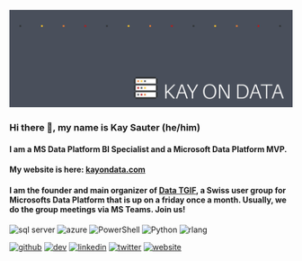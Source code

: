 ![I am a Microsoft Data Platform BI Consultant](https://github.com/kaysauter/kaysauter/blob/main/KayOnData-github.jpg)

### Hi there 👋, my name is Kay Sauter (he/him)
#### I am a MS Data Platform BI Specialist and a Microsoft Data Platform MVP.
#### My website is here: [kayondata.com](https://www.kayondata.com)
#### I am the founder and main organizer of [Data TGIF](https://www.meetup.com/de-DE/data-tgif/), a Swiss user group for Microsofts Data Platform that is up on a friday once a month. Usually, we do the group meetings via MS Teams. Join us!



  

<img src='https://cdn.jsdelivr.net/npm/simple-icons@3.0.1/icons/microsoftsqlserver.svg' alt='sql server' height='40'>  <img src='https://cdn.jsdelivr.net/npm/simple-icons@3.0.1/icons/microsoftazure.svg' alt='azure' height='40'>  <img src='https://cdn.jsdelivr.net/npm/simple-icons@3.0.1/icons/powershell.svg' alt='PowerShell' height='40'>  <img src='https://cdn.jsdelivr.net/npm/simple-icons@3.0.1/icons/python.svg' alt='Python' height='40'>  <img src='https://cdn.jsdelivr.net/npm/simple-icons@3.0.1/icons/r.svg' alt='rlang' height='40'>

[<img src='https://cdn.jsdelivr.net/npm/simple-icons@3.0.1/icons/github.svg' alt='github' height='40'>](https://github.com/kaysauter)  [<img src='https://cdn.jsdelivr.net/npm/simple-icons@3.0.1/icons/dev-dot-to.svg' alt='dev' height='40'>](https://dev.to/kaysauter)  [<img src='https://cdn.jsdelivr.net/npm/simple-icons@3.0.1/icons/linkedin.svg' alt='linkedin' height='40'>](https://www.linkedin.com/in/kaysauter/)  [<img src='https://cdn.jsdelivr.net/npm/simple-icons@3.0.1/icons/twitter.svg' alt='twitter' height='40'>](https://twitter.com/kaysauter)  [<img src='https://cdn.jsdelivr.net/npm/simple-icons@3.0.1/icons/icloud.svg' alt='website' height='40'>](https://kayondata.com)
